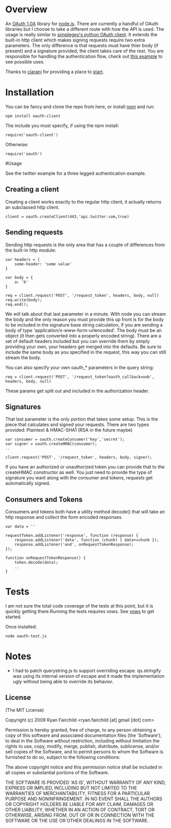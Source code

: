 
# Overview
An [OAuth 1.0A](http://oauth.net/core/1.0a/) library for [node.js](http://nodejs.org).  There are currently a handful of OAuth libraries but I choose to take a different route with how the API is used.  The usage is really similar to [simplegeo's python OAuth client](http://github.com/simplegeo/python-oauth2).  It extends the built-in http client which makes signing requests require two extra parameters.  The only difference is that requests must have thier body (if present) and a signature provided, the client takes care of the rest. You are responsible for handling the authentication flow, check out [this example](http://github.com/unscene/node-oauth/blob/master/examples/twitter.js) to see possible uses.

Thanks to [ciaranj](http://github.com/ciaranj/) for providing a place to 
[start](http://github.com/ciaranj/node-oauth).

# Installation
You can be fancy and clone the repo from here, or install [npm](http://github.com/isaacs/npm) and run:

	npm install oauth-client

The include you must specify, if using the npm install:

	require('oauth-client')

Otherwise:

	require('oauth')

#Usage

See the twitter example for a three legged authentication example.

## Creating a client
Creating a client works exactly to the regular http client, it actually returns an subclassed http client.

	client = oauth.createClient(443,'api.twitter.com,true)

## Sending requests
Sending http requests is the only area that has a couple of differences from the built-in http module:

	var headers = {
		some-header: 'some value' 
	}
	
	var body = {
		a: 'b'
	}
	
	req = client.request('POST', '/request_token', headers, body, null)
	req.write(body);
	req.end();

We will talk about that last parameter in a minute.  With node you can stream the body and the only reason you must provide this up front is for the body to be included in the signature base string calculation, if you are sending a body of type 'application/x-www-form-urlencoded'.  The body must be an object (it then gets converted into a properly encoded string).  There are a set of default headers included but you can override them by simply providing your own, your headers get merged into the defaults.  Be sure to include the same body as you specified in the request, this way you can still stream the body.

You can also specify your own oauth_* parameters in the query string:

	req = client.request('POST', '/request_token?oauth_callback=oob', headers, body, null)

These params get split out and included in the authorization header.	

## Signatures

That last parameter is the only portion that takes some setup.  This is the piece that calculates and signed your requests.  There are two types provided: Plaintext & HMAC-SHA1 (RSA in the future maybe)

	var consumer = oauth.createConsumer('key','secret');
	var signer = oauth.createHMAC(consumer);
	..
	
	client.request('POST', '/request_token', headers, body, signer);

If you have an authorized or unauthorized token you can provide that to the createHMAC constructor as well.
You just need to provide the type of signature you want along with the consumer and tokens, requests get automatically signed.

## Consumers and Tokens

Consumers and tokens both have a utility method decode() that will take an http response and collect the form encoded responses.

	var data = ''
	
	requestToken.addListener('response', function (response) {
		response.addListener('data', function (chunk) {	data+=chunk });
		response.addListener('end', onRequestTokenResponse);
	});

	function onRequestTokenResponse() {
		token.decode(data);
		..
	}

# Tests
I am not sure the total code coverage of the tests at this point, but it is quickly getting there.Running the tests requires vows.  See [vows](http://vowsjs.org/) to get started.

Once installed:

   `node oauth-test.js`

# Notes

* I had to patch querystring.js to support overriding escape.  qs.stringify was using its internal version of
escape and it made the implementation ugly without being able to override its behavior.


## License 

(The MIT License)

Copyright (c) 2009 Ryan Fairchild &lt;ryan.fairchild [at] gmail [dot] com&gt;

Permission is hereby granted, free of charge, to any person obtaining
a copy of this software and associated documentation files (the
'Software'), to deal in the Software without restriction, including
without limitation the rights to use, copy, modify, merge, publish,
distribute, sublicense, and/or sell copies of the Software, and to
permit persons to whom the Software is furnished to do so, subject to
the following conditions:

The above copyright notice and this permission notice shall be
included in all copies or substantial portions of the Software.

THE SOFTWARE IS PROVIDED 'AS IS', WITHOUT WARRANTY OF ANY KIND,
EXPRESS OR IMPLIED, INCLUDING BUT NOT LIMITED TO THE WARRANTIES OF
MERCHANTABILITY, FITNESS FOR A PARTICULAR PURPOSE AND NONINFRINGEMENT.
IN NO EVENT SHALL THE AUTHORS OR COPYRIGHT HOLDERS BE LIABLE FOR ANY
CLAIM, DAMAGES OR OTHER LIABILITY, WHETHER IN AN ACTION OF CONTRACT,
TORT OR OTHERWISE, ARISING FROM, OUT OF OR IN CONNECTION WITH THE
SOFTWARE OR THE USE OR OTHER DEALINGS IN THE SOFTWARE.